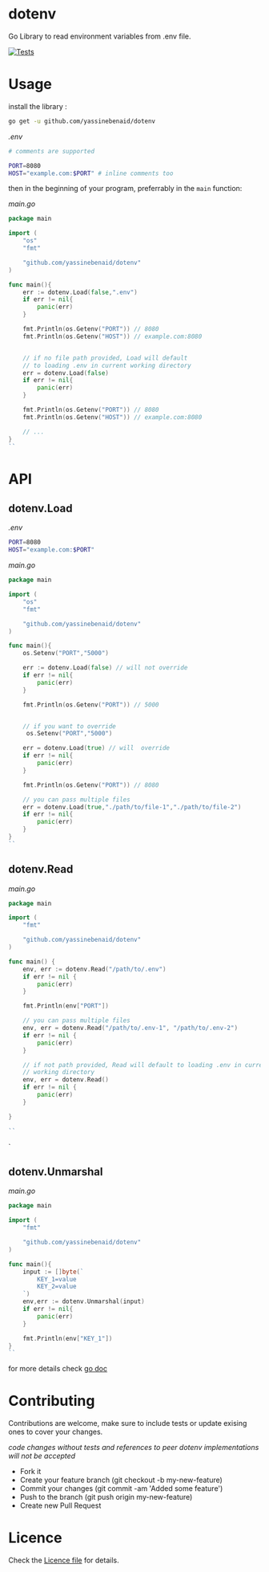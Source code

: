 # dotenv

Go Library to read environment variables from .env file.

[![Tests](https://github.com/yassinebenaid/dotenv/actions/workflows/ci.yaml/badge.svg)](https://github.com/yassinebenaid/dotenv/actions/workflows/ci.yaml)

# Usage

install the library :

```bash
go get -u github.com/yassinebenaid/dotenv
```

_.env_

```bash
# comments are supported

PORT=8080
HOST="example.com:$PORT" # inline comments too

```

then in the beginning of your program, preferrably in the `main` function:

_main.go_

```go
package main

import (
    "os"
    "fmt"

    "github.com/yassinebenaid/dotenv"
)

func main(){
    err := dotenv.Load(false,".env")
    if err != nil{
        panic(err)
    }

    fmt.Println(os.Getenv("PORT")) // 8080
    fmt.Println(os.Getenv("HOST")) // example.com:8080


    // if no file path provided, Load will default
    // to loading .env in current working directory
    err = dotenv.Load(false)
    if err != nil{
        panic(err)
    }

    fmt.Println(os.Getenv("PORT")) // 8080
    fmt.Println(os.Getenv("HOST")) // example.com:8080

    // ...
}
``
```

# API

## dotenv.Load

_.env_

```bash
PORT=8080
HOST="example.com:$PORT"

```

_main.go_

```go
package main

import (
    "os"
    "fmt"

    "github.com/yassinebenaid/dotenv"
)

func main(){
    os.Setenv("PORT","5000")

    err := dotenv.Load(false) // will not override
    if err != nil{
        panic(err)
    }

    fmt.Println(os.Getenv("PORT")) // 5000


    // if you want to override
     os.Setenv("PORT","5000")

    err = dotenv.Load(true) // will  override
    if err != nil{
        panic(err)
    }

    fmt.Println(os.Getenv("PORT")) // 8080

    // you can pass multiple files
    err = dotenv.Load(true,"./path/to/file-1","./path/to/file-2")
    if err != nil{
        panic(err)
    }
}
``
```

## dotenv.Read

_main.go_

```go
package main

import (
	"fmt"

	"github.com/yassinebenaid/dotenv"
)

func main() {
	env, err := dotenv.Read("/path/to/.env")
	if err != nil {
		panic(err)
	}

	fmt.Println(env["PORT"])

	// you can pass multiple files
	env, err = dotenv.Read("/path/to/.env-1", "/path/to/.env-2")
	if err != nil {
		panic(err)
	}

	// if not path provided, Read will default to loading .env in current
	// working directory
	env, err = dotenv.Read()
	if err != nil {
		panic(err)
	}

}

``
```

`

## dotenv.Unmarshal

_main.go_

```go
package main

import (
    "fmt"

    "github.com/yassinebenaid/dotenv"
)

func main(){
    input := []byte(`
        KEY_1=value
        KEY_2=value
    `)
    env,err := dotenv.Unmarshal(input)
    if err != nil{
        panic(err)
    }

    fmt.Println(env["KEY_1"])
}
``
```

for more details check [go doc](https://pkg.go.dev/pkg/github.com/yassinebenaid/dotenv)

# Contributing

Contributions are welcome, make sure to include tests or update exising ones to cover your changes.

_code changes without tests and references to peer dotenv implementations will not be accepted_

- Fork it
- Create your feature branch (git checkout -b my-new-feature)
- Commit your changes (git commit -am 'Added some feature')
- Push to the branch (git push origin my-new-feature)
- Create new Pull Request

# Licence

Check the [Licence file](./LICENCE) for details.
